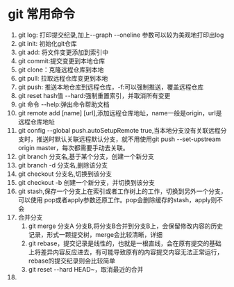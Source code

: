 # git 常用命令

  1. git log: 打印提交纪录,加上--graph --oneline 参数可以较为美观地打印出log
  2. git init: 初始化git仓库
  3. git add: 将文件变更添加到索引中
  4. git commit:提交变更到本地仓库
  5. git clone：克隆远程仓库到本地
  6. git pull: 拉取远程仓库变更到本地
  7. git push: 推送本地仓库到远程仓库，-f:可以强制推送，覆盖远程仓库
  8. git reset hash值 --hard:强制重置索引，并取消所有变更
  9. git 命令 --help:弹出命令帮助文档
  10. git remote add [name] [url],添加远程仓库地址，name一般是origin，url是远程仓库地址
  11. git config --global push.autoSetupRemote true,当本地分支没有关联远程分支时，推送时默认关联远程默认分支，就不用使用git push --set-upstream origin master，每次都需要手动去关联。
  12. git branch 分支名,基于某个分支，创建一个新分支
  13. git branch -d 分支名,删除该分支
  14. git checkout 分支名,切换到该分支
  15. git checkout -b 创建一个新分支，并切换到该分支
  16. git stash,保存一个分支上在索引或者工作树上的工作，切换到另外一个分支，可以使用 pop或者apply参数还原工作。pop会删除缓存的stash，apply则不会
  17. 合并分支
      1. git merge 分支A 分支B,将分支B合并到分支B上，会保留修改内容的历史记录，形式一颗提交树，merge会比较清晰，详细
      2. git rebase，提交记录是线性的，也就是一根直线，会在原有提交的基础上将差异内容反应进去，有可能导致原有的内容提交内容无法正常运行，rebase的提交纪录则会比较简单
      3. git reset --hard HEAD~，取消最近的合并
   18. 
